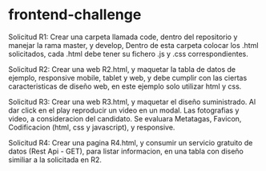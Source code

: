 # frontend-challenge

Solicitud R1:
Crear una carpeta llamada code, dentro del repositorio y manejar la rama master, y develop, Dentro de esta carpeta
colocar los .html solicitados, cada .html debe tener su fichero .js y .css correspondientes.

Solicitud R2:
Crear una web R2.html, y maquetar la tabla de datos de ejemplo, responsive mobile, tablet y web, y debe cumplir
con las ciertas caracteristicas de diseño web, en este ejemplo solo utilizar html y css.

Solicitud R3:
Crear una web R3.html, y maquetar el diseño suministrado. Al dar click en el play reproducir un video en un modal.
Las fotografias y video, a consideracion del candidato. Se evaluara Metatagas, Favicon, Codificacion (html, css y
javascript), y responsive.

Solicitud R4:
Crear una pagina R4.html, y consumir un servicio gratuito de datos (Rest Api - GET), para listar informacion, en una
tabla con diseño similiar a la solicitada en R2.
